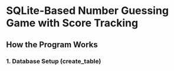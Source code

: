 # SQLite-Based Number Guessing Game with Score Tracking

## How the Program Works
### 1. Database Setup (create_table)
